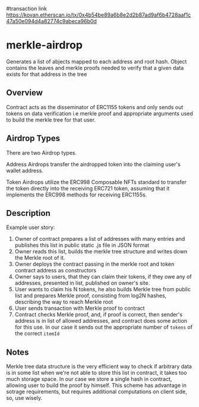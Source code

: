 #transaction link 
    https://kovan.etherscan.io/tx/0x4b54be89a6b8e2d2b87ad9af6b4728aaf1c47a50e094d4a82774c9abeca96b0d
# merkle-airdrop

Generates a list of abjects mapped to each address and root hash. Object contains the leaves and merkle proofs needed to verify that a given data exists for that address in the tree

## Overview

Contract acts as the disseminator of ERC1155 tokens and only sends out tokens on data verification i.e merkle proof and appropriate arguments used to build the merkle tree for that user.

## Airdrop Types

There are two Airdrop types.

Address Airdrops transfer the airdropped token into the claiming user's wallet address.

Token Airdrops utilize the ERC998 Composable NFTs standard to transfer the token directly into the receiving ERC721 token, assuming that it implements the ERC998 methods for receiving ERC1155s.

## Description

Example user story:

1. Owner of contract prepares a list of addresses with many entries and publishes this list in public static .js file in JSON format
2. Owner reads this list, builds the merkle tree structure and writes down the Merkle root of it.
3. Owner deploys the contract passing in the merkle root and token contract address as constructors
4. Owner says to users, that they can claim their tokens, if they owe any of addresses, presented in list, published on owner's site.
5. User wants to claim his N tokens, he also builds Merkle tree from public list and prepares Merkle proof, consisting from log2N hashes, describing the way to reach Merkle root
6. User sends transaction with Merkle proof to contract
7. Contract checks Merkle proof, and, if proof is correct, then sender's address is in list of allowed addresses, and contract does some action for this use. In our case it sends out the appropriate number of `tokens` of the correct `itemId`

## Notes

Merkle tree data structure is the very efficient way to check if arbitrary data is in some list when we're not able to store this list in contract, it takes too much storage space. In our case we store a single hash in contract, allowing user to build the proof by himself. This scheme has advantage in sotrage requirements, but requires additional computations on client side, so, use wisely.
